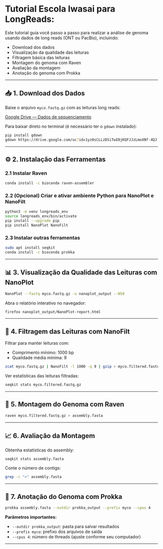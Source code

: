 # Tutorial Escola Iwasai para LongReads:

Este tutorial guia você passo a passo para realizar a análise de genoma usando dados de long reads (ONT ou PacBio), incluindo:

- Download dos dados  
- Visualização da qualidade das leituras  
- Filtragem básica das leituras  
- Montagem do genoma com Raven  
- Avaliação da montagem  
- Anotação do genoma com Prokka  

---

## 📥 1. Download dos Dados

Baixe o arquivo `myco.fastq.gz` com as leituras long reads:

[Google Drive — Dados de sequenciamento](https://drive.google.com/file/d/1yz0sCLLzDSiTwI0jKQFJJzLmoXNf-4QJ/view?usp=drive_link)

Para baixar direto no terminal (é necessário ter o `gdown` instalado):

```bash
pip install gdown
gdown https://drive.google.com/uc?id=1yz0sCLLzDSiTwI0jKQFJJzLmoXNf-4QJ
```

---

## ⚙️ 2. Instalação das Ferramentas

### 2.1 Instalar Raven

```bash
conda install -c bioconda raven-assembler
```

### 2.2 (Opcional) Criar e ativar ambiente Python para NanoPlot e NanoFilt

```bash
python3 -m venv longreads_env
source longreads_env/bin/activate
pip install --upgrade pip
pip install NanoPlot NanoFilt
```

### 2.3 Instalar outras ferramentas

```bash
sudo apt install seqkit
conda install -c bioconda prokka
```

---

## 📊 3. Visualização da Qualidade das Leituras com NanoPlot

```bash
NanoPlot --fastq myco.fastq.gz -o nanoplot_output --N50
```

Abra o relatório interativo no navegador:

```bash
firefox nanoplot_output/NanoPlot-report.html
```

---

## 🧼 4. Filtragem das Leituras com NanoFilt

Filtrar para manter leituras com:
- Comprimento mínimo: 1000 bp
- Qualidade média mínima: 9

```bash
zcat myco.fastq.gz | NanoFilt -l 1000 -q 9 | gzip > myco.filtered.fastq.gz
```

Ver estatísticas das leituras filtradas:

```bash
seqkit stats myco.filtered.fastq.gz
```

---

## 🧬 5. Montagem do Genoma com Raven

```bash
raven myco.filtered.fastq.gz > assembly.fasta
```

---

## 📈 6. Avaliação da Montagem

Obtenha estatísticas do assembly:

```bash
seqkit stats assembly.fasta
```

Conte o número de contigs:

```bash
grep -c ">" assembly.fasta
```

---

## 📝 7. Anotação do Genoma com Prokka

```bash
prokka assembly.fasta --outdir prokka_output --prefix myco --cpus 4
```

**Parâmetros importantes:**
- `--outdir prokka_output`: pasta para salvar resultados
- `--prefix myco`: prefixo dos arquivos de saída
- `--cpus 4`: número de threads (ajuste conforme seu computador)

---

